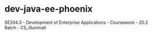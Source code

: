 # dev-java-ee-phoenix
SE204.3 - Development of Enterprise Applications - Coursework - 20.2 Batch - CS_illuminati
